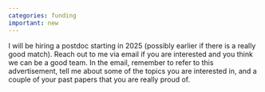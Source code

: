 ```yaml
---
categories: funding
important: new
---
```


 I will be hiring a postdoc starting in 2025 (possibly earlier if
 there is a really good match). Reach out to me via email  if you are
 interested and  you think we can be a good team. In the email,
 remember to refer to this advertisement, tell me about some of the
 topics you are interested in, and a couple of your past papers that
 you are really proud of.